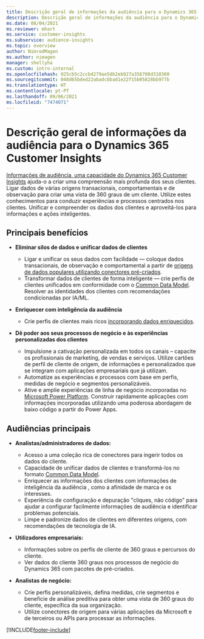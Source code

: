 ```yaml
---
title: Descrição geral de informações da audiência para o Dynamics 365 Customer Insights
description: Descrição geral de informações da audiência para o Dynamics 365 Customer Insights.
ms.date: 08/04/2021
ms.reviewer: mhart
ms.service: customer-insights
ms.subservice: audience-insights
ms.topic: overview
author: NimrodMagen
ms.author: nimagen
manager: shellyha
ms.custom: intro-internal
ms.openlocfilehash: 925cb5c2ccb4279ae5db2eb927a356708d310360
ms.sourcegitcommit: 048d65bded22abadcbbad1e22f15b05828bb977b
ms.translationtype: HT
ms.contentlocale: pt-PT
ms.lasthandoff: 09/06/2021
ms.locfileid: "7474071"
---
```

# <a name="audience-insights-for-dynamics-365-customer-insights-overview"></a>Descrição geral de informações da audiência para o Dynamics 365 Customer Insights

[Informações de audiência, uma capacidade do Dynamics 365 Customer Insights](https://dynamics.microsoft.com/ai/customer-insights/audience-insights-capability/) ajuda-o a criar uma compreensão mais profunda dos seus clientes. Ligar dados de várias origens transacionais, comportamentais e de observação para criar uma vista de 360 graus de um cliente. Utilize estes conhecimentos para conduzir experiências e processos centrados nos clientes. Unificar e compreender os dados dos clientes e aproveitá-los para informações e ações inteligentes.

## <a name="main-benefits"></a>Principais benefícios 

- **Eliminar silos de dados e unificar dados de clientes**

  - Ligar e unificar os seus dados com facilidade — coloque dados transacionais, de observação e comportamental a partir de [origens de dados populares utilizando conectores pré-criados](data-sources.md).
  - Transformar dados de clientes de forma inteligente — crie perfis de clientes unificados em conformidade com o [Common Data Model](/common-data-model/). Resolver as identidades dos clientes com recomendações condicionadas por IA/ML.

- **Enriquecer com inteligência da audiência**

  - Crie perfis de clientes mais ricos [incorporando dados enriquecidos](enrichment-hub.md).  

- **Dê poder aos seus processos de negócio e às experiências personalizadas dos clientes**

  - Impulsione a cativação personalizada em todos os canais – capacite os profissionais de marketing, de vendas e serviços. Utilize cartões de perfil de cliente de origem, de informações e personalizados que se integram com aplicações empresariais que já utilizam.
  - Automatize as experiências e processos com base em perfis, medidas de negócio e segmentos personalizáveis.
  - Ative e amplie experiências de linha de negócio incorporadas no [Microsoft Power Platform](https://powerplatform.microsoft.com/). Construir rapidamente aplicações com informações incorporadas utilizando uma poderosa abordagem de baixo código a partir do Power Apps.  

## <a name="key-audiences"></a>Audiências principais

- **Analistas/administradores de dados:**

  - Acesso a uma coleção rica de conectores para ingerir todos os dados do cliente.
  - Capacidade de unificar dados de clientes e transformá-los no formato [Common Data Model](/common-data-model/).
  - Enriquecer as informações dos clientes com informações de inteligência da audiência , como a afinidade de marca e os interesses.
  - Experiência de configuração e depuração "cliques, não código" para ajudar a configurar facilmente informações de audiência e identificar problemas potenciais.
  - Limpe e padronize dados de clientes em diferentes origens, com recomendações de tecnologia de IA.  

- **Utilizadores empresariais:**

  - Informações sobre os perfis de cliente de 360 graus e percursos do cliente.
  - Ver dados do cliente 360 graus nos processos de negócio do Dynamics 365 com pacotes de pré-criados.

- **Analistas de negócio:**

  - Crie perfis personalizáveis, defina medidas, crie segmentos e beneficie de análise preditiva para obter uma vista de 360 graus do cliente, específica da sua organização.  
  - Utilize conectores de origem para várias aplicações da Microsoft e de terceiros ou APIs para processar as informações.

[!INCLUDE[footer-include](../includes/footer-banner.md)]